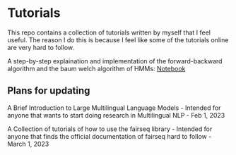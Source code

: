 # Tutorials
This repo contains a collection of tutorials written by myself that I feel useful. The reason I do this is because I feel like some of the tutorials online are very hard to follow.

A step-by-step explaination and implementation of the forward-backward algorithm and the baum welch algorithm of HMMs: [Notebook](https://github.com/tianjianl/tutorials/blob/main/HMM_Tutorial.ipynb)

## Plans for updating 

A Brief Introduction to Large Multilingual Language Models - Intended for anyone that wants to start doing research in Multilingual NLP - Feb 1, 2023

A Collection of tutorials of how to use the fairseq library - Intended for anyone that finds the official documentation of fairseq hard to follow - March 1, 2023


